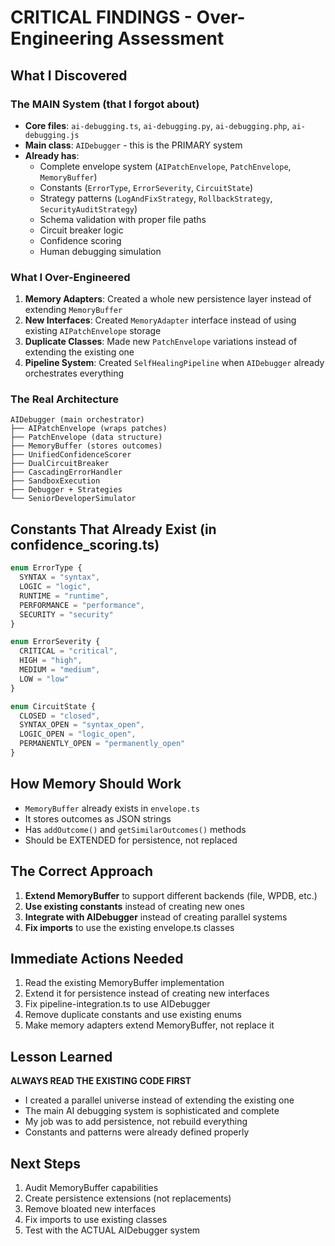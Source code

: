 # CRITICAL FINDINGS - Over-Engineering Assessment

## What I Discovered

### The MAIN System (that I forgot about)
- **Core files**: `ai-debugging.ts`, `ai-debugging.py`, `ai-debugging.php`, `ai-debugging.js`
- **Main class**: `AIDebugger` - this is the PRIMARY system
- **Already has**: 
  - Complete envelope system (`AIPatchEnvelope`, `PatchEnvelope`, `MemoryBuffer`)
  - Constants (`ErrorType`, `ErrorSeverity`, `CircuitState`)
  - Strategy patterns (`LogAndFixStrategy`, `RollbackStrategy`, `SecurityAuditStrategy`)
  - Schema validation with proper file paths
  - Circuit breaker logic
  - Confidence scoring
  - Human debugging simulation

### What I Over-Engineered
1. **Memory Adapters**: Created a whole new persistence layer instead of extending `MemoryBuffer`
2. **New Interfaces**: Created `MemoryAdapter` interface instead of using existing `AIPatchEnvelope` storage
3. **Duplicate Classes**: Made new `PatchEnvelope` variations instead of extending the existing one
4. **Pipeline System**: Created `SelfHealingPipeline` when `AIDebugger` already orchestrates everything

### The Real Architecture
```
AIDebugger (main orchestrator)
├── AIPatchEnvelope (wraps patches)
├── PatchEnvelope (data structure)
├── MemoryBuffer (stores outcomes)
├── UnifiedConfidenceScorer
├── DualCircuitBreaker  
├── CascadingErrorHandler
├── SandboxExecution
├── Debugger + Strategies
└── SeniorDeveloperSimulator
```

## Constants That Already Exist (in confidence_scoring.ts)
```typescript
enum ErrorType {
  SYNTAX = "syntax",
  LOGIC = "logic", 
  RUNTIME = "runtime",
  PERFORMANCE = "performance",
  SECURITY = "security"
}

enum ErrorSeverity {
  CRITICAL = "critical",
  HIGH = "high",
  MEDIUM = "medium", 
  LOW = "low"
}

enum CircuitState {
  CLOSED = "closed",
  SYNTAX_OPEN = "syntax_open",
  LOGIC_OPEN = "logic_open",
  PERMANENTLY_OPEN = "permanently_open"
}
```

## How Memory Should Work
- `MemoryBuffer` already exists in `envelope.ts`
- It stores outcomes as JSON strings
- Has `addOutcome()` and `getSimilarOutcomes()` methods
- Should be EXTENDED for persistence, not replaced

## The Correct Approach
1. **Extend MemoryBuffer** to support different backends (file, WPDB, etc.)
2. **Use existing constants** instead of creating new ones
3. **Integrate with AIDebugger** instead of creating parallel systems
4. **Fix imports** to use the existing envelope.ts classes

## Immediate Actions Needed
1. Read the existing MemoryBuffer implementation
2. Extend it for persistence instead of creating new interfaces
3. Fix pipeline-integration.ts to use AIDebugger
4. Remove duplicate constants and use existing enums
5. Make memory adapters extend MemoryBuffer, not replace it

## Lesson Learned
**ALWAYS READ THE EXISTING CODE FIRST**
- I created a parallel universe instead of extending the existing one
- The main AI debugging system is sophisticated and complete
- My job was to add persistence, not rebuild everything
- Constants and patterns were already defined properly

## Next Steps
1. Audit MemoryBuffer capabilities 
2. Create persistence extensions (not replacements)
3. Remove bloated new interfaces
4. Fix imports to use existing classes
5. Test with the ACTUAL AIDebugger system